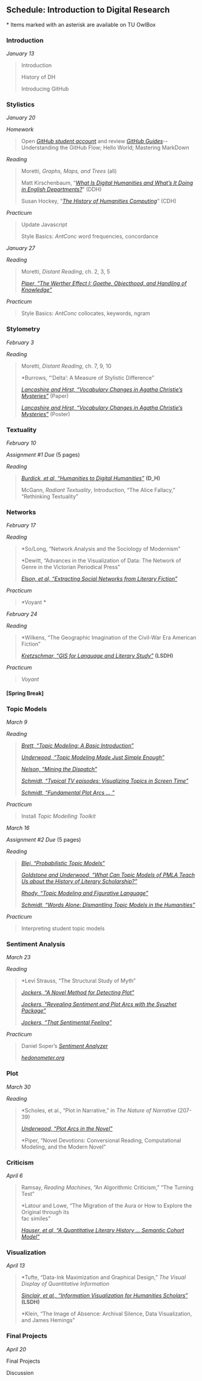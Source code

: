 ## Schedule: Introduction to Digital Research 

\* Items marked with an asterisk are available on TU OwlBox

### Introduction

*January 13*

> Introduction
>
> History of DH
>
> Introducing GitHub

### Stylistics

*January 20*

*Homework*

> Open [*GitHub student accoun*t](https://education.github.com/) and
> review [*GitHub Guides*](https://guides.github.com/)--Understanding
> the GitHub Flow; Hello World; Mastering MarkDown

*Reading*

> Moretti, *Graphs, Maps, and Trees* (all)
>
> Matt Kirschenbaum, “[*What Is Digital Humanities and What’s It Doing
> in English
> Departments?*](http://dhdebates.gc.cuny.edu/debates/text/38)” (DDH)
>
> Susan Hockey, “[*The History of Humanities
> Computing*](http://www.digitalhumanities.org/companion/view?docId=blackwell/9781405103213/9781405103213.xml&chunk.id=ss1-2-1&toc.depth=1&toc.id=ss1-2-1&brand=default)”
> (CDH)

*Practicum*

> Update Javascript
>
> Style Basics: *AntConc* word frequencies, concordance

*January 27*

*Reading*

> Moretti, *Distant Reading*, ch. 2, 3, 5
>
> [*Piper, “The Werther Effect I: Goethe, Objecthood, and Handling of
> Knowledge”*](http://piperlab.mcgill.ca/pdfs/WertherEffect1.pdf)

*Practicum*

> Style Basics: *AntConc* collocates, keywords, ngram

### Stylometry

*February 3*

*Reading*

> Moretti, *Distant Reading*, ch. 7, 9, 10
>
> \*Burrows, “’Delta’: A Measure of Stylistic Difference”
>
> [*Lancashire and Hirst, “Vocabulary Changes in Agatha Christie’s
> Mysteries”*](http://ftp.cs.toronto.edu/pub/gh/Lancashire%2BHirst-extabs-2009.pdf)
> (Paper)
>
> [*Lancashire and Hirst, “Vocabulary Changes in Agatha Christie’s
> Mysteries”*](http://ftp.cs.toronto.edu/pub/gh/Lancashire+Hirst-2009-poster.pdf)
> (Poster)

### Textuality

*February 10*

*Assignment \#1 Due* (5 pages)

*Reading*

> [*Burdick, et al, “Humanities to Digital
> Humanities”*](https://mitpress.mit.edu/sites/default/files/9780262018470_Open_Access_Edition.pdf)
> **(D\_H)**
>
> McGann, *Radiant Textuality*, Introduction, “The Alice Fallacy,”
> “Rethinking Textuality”

### Networks

*February 17*

*Reading*

> \*So/Long, “Network Analysis and the Sociology of Modernism”
>
> \*Dewitt, “Advances in the Visualization of Data: The Network of Genre
> in the Victorian Periodical Press”
>
> [*Elson, et al, “Extracting Social Networks from Literary
> Fiction”*](http://www1.cs.columbia.edu/~delson/pubs/ACL2010-ElsonDamesMcKeown.pdf)

*Practicum*

> *Voyant *

*February 24*

*Reading*

> \*Wilkens, “The Geographic Imagination of the Civil-War Era American
> Fiction”
>
> [*Kretzschmar, “GIS for Language and Literary
> Study”*](https://dlsanthology.commons.mla.org/gis-for-language-and-literary-study/)
> **(LSDH)**

*Practicum*

> *Voyant*

#### \[Spring Break\]

### Topic Models

*March 9*

*Reading*

> [*Brett, “Topic Modeling: A Basic
> Introduction”*](http://journalofdigitalhumanities.org/2-1/topic-modeling-a-basic-introduction-by-megan-r-brett/)
>
> [*Underwood, “Topic Modeling Made Just Simple
> Enough”*](http://tedunderwood.com/2012/04/07/topic-modeling-made-just-simple-enough/)
>
> [*Nelson, “Mining the
> Dispatch”*](http://dsl.richmond.edu/dispatch/pages/home)
>
> [*Schmidt, “Typical TV episodes: Visualizing Topics in Screen
> Time”*](http://sappingattention.blogspot.com/2014/12/typical-tv-episodes-visualizing-topics.html)
>
> [*Schmidt, “Fundamental Plot Arcs …
> ”*](http://sappingattention.blogspot.com/2014/12/fundamental-plot-arcs-seen-through.html)

*Practicum*

> Install *Topic Modelling Toolkit*

*March 16*

*Assignment \#2 Due* (5 pages)

*Reading*

> [*Blei, “Probabilistic Topic
> Models”*](http://www.cs.princeton.edu/~blei/papers/Blei2012.pdf)
>
> [*Goldstone and Underwood, “What Can Topic Models of *PMLA* Teach Us
> about the History of Literary
> Scholarship?”*](http://journalofdigitalhumanities.org/2-1/what-can-topic-models-of-pmla-teach-us-by-ted-underwood-and-andrew-goldstone/)
>
> [*Rhody, “Topic Modeling and Figurative
> Language”*](http://journalofdigitalhumanities.org/2-1/topic-modeling-and-figurative-language-by-lisa-m-rhody/)
>
> [*Schmidt, “Words Alone: Dismantling Topic Models in the
> Humanities”*](http://journalofdigitalhumanities.org/2-1/words-alone-by-benjamin-m-schmidt/)

*Practicum*

> Interpreting student topic models

### Sentiment Analysis

*March 23*

*Reading*

> \*Levi Strauss, “The Structural Study of Myth”
>
> [*Jockers, “A Novel Method for Detecting
> Plot”*](http://www.matthewjockers.net/2014/06/05/a-novel-method-for-detecting-plot/)
>
> [*Jockers, “Revealing Sentiment and Plot Arcs with the Syuzhet
> Package”*](http://www.matthewjockers.net/2015/02/02/syuzhet/)
>
> [*Jockers, “That Sentimental
> Feeling”*](http://www.matthewjockers.net/2015/12/20/that-sentimental-feeling/)

*Practicum*

> Daniel Soper’s [*Sentiment
> Analyzer*](http://www.danielsoper.com/sentimentanalysis/default.aspx)
>
> [*hedonometer.org*](http://hedonometer.org/index.html)

### Plot 

*March 30*

*Reading*

> \*Scholes, et al., “Plot in Narrative,” in *The Nature of Narrative*
> (207-39)
>
> [*Underwood, “Plot Arcs in the
> Novel”*](http://tedunderwood.com/2015/01/03/plot-arcs-in-the-novel/)
>
> \*Piper, “Novel Devotions: Conversional Reading, Computational
> Modeling, and the Modern Novel”

### Criticism

*April 6*

> Ramsay, *Reading Machines*, “An Algorithmic Criticism,” “The Turning
> Test”
>
> \*Latour and Lowe, “The Migration of the Aura or How to Explore the
> Original through its\
> fac similes”
>
> [*Hauser, et al, “A Quantitative Literary History … Semantic Cohort
> Model”*](http://litlab.stanford.edu/LiteraryLabPamphlet4.pdf)

### Visualization

*April 13*

> \*Tufte, “Data-Ink Maximization and Graphical Design,” *The Visual
> Display of Quantitative Information*
>
> [*Sinclair, et al., “Information Visualization for Humanities
> Scholars”*](https://dlsanthology.commons.mla.org/information-visualization-for-humanities-scholars/)
> **(LSDH)**
>
> \*Klein, “The Image of Absence: Archival Silence, Data Visualization,
> and James Hemings”

### Final Projects

*April 20*

Final Projects

Discussion
